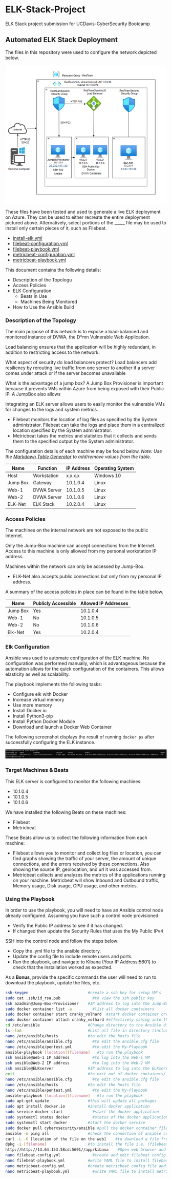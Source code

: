 # ELK-Stack-Project
ELK Stack project submission for  UCDavis-CyberSecurity Bootcamp 

## Automated ELK Stack Deployment

The files in this repository were used to configure the network depicted below.

![](Pictures/ELK_Diagram.png)

These files have been tested and used to generate a live ELK deployment on Azure. They can be used to either recreate the entire deployment pictured above. Alternatively, select portions of the _____ file may be used to install only certain pieces of it, such as Filebeat.

  - [install-elk.yml](Scripts/install-elk.yml)
  - [filebeat-configuration.yml](Scripts/filebeat-configuration.yml)
  - [filebeat-playbook.yml](Scripts/filebeat-playbook.yml)
  - [metricbeat-configuration.yml](Scripts/metricbeat-configuration.yml)
  - [metricbeat-playbook.yml](Scripts/metricbeat-playbook.yml)

This document contains the following details:
- Description of the Topologu
- Access Policies
- ELK Configuration
  - Beats in Use
  - Machines Being Monitored
- How to Use the Ansible Build


### Description of the Topology

The main purpose of this network is to expose a load-balanced and monitored instance of DVWA, the D*mn Vulnerable Web Application.

Load balancing ensures that the application will be highly redundant, in addition to restricting access to the network.

What aspect of security do load balancers protect? 
Load balancers add resiliency by rerouting live traffic from one server to another if a server comes under attack or if the server becomes unavailable 

What is the advantage of a jump box?
A Jump Box Provisioner is important because it prevents VMs within Azure from being exposed with their Public IP. A JumpBox also allows 


Integrating an ELK server allows users to easily monitor the vulnerable VMs for changes to the logs and system metrics.
- Filebeat monitors the location of log files as specified by the System administrator. Filebeat can take the logs and place them in a centralized location specified by the System administrator.
- Metricbeat takes the metrics and statistics that it collects and sends them to the specified output by the System administrator. 

The configuration details of each machine may be found below.
_Note: Use the [Markdown Table Generator](http://www.tablesgenerator.com/markdown_tables) to add/remove values from the table_.

| Name     | Function     | IP Address | Operating System |
|----------|--------------|------------|------------------|
| Host     | Workstation  | x.x.x.x    | Windows 10       |
| Jump Box | Gateway 	    | 10.1.0.4   | Linux            |
| Web-1    | DVWA Server  | 10.1.0.5   | Linux            |
| Web-2    | DVWA Server  | 10.1.0.6   | Linux            |
| ELK-Net  | ELK Stack    | 10.2.0.4   | Linux            |

### Access Policies

The machines on the internal network are not exposed to the public Internet. 

Only the Jump-Box machine can accept connections from the Internet. Access to this machine is only allowed from my personal workstation IP address.

Machines within the network can only be accessed by Jump-Box.
- ELK-Net also accepts public connections but only from my personal IP address.

A summary of the access policies in place can be found in the table below.

| Name     | Publicly Accessible | Allowed IP Addresses |
|----------|---------------------|----------------------|
| Jump Box | Yes                 | 10.1.0.4             |
| Web-1    | No                  | 10.1.0.5             |
| Web-2    | No                  | 10.1.0.6             |
| Elk-Net  | Yes                 | 10.2.0.4             |



### Elk Configuration

Ansible was used to automate configuration of the ELK machine. No configuration was performed manually, which is advantageous because the automation allows for the quick configuration of the containers. This allows elasticity as well as scalability. 

The playbook implements the following tasks:
- Configure elk with Docker
- Increase virtual memory
- Use more memory
- Install Docker.io
- Install Python3-pip
- Install Python Docker Module
- Download and launch a Docker Web Container


The following screenshot displays the result of running `docker ps` after successfully configuring the ELK instance.

![](Pictures/docker_ps_output_ELKserver.png)

### Target Machines & Beats
This ELK server is configured to monitor the following machines:
- 10.1.0.4
- 10.1.0.5
- 10.1.0.6

We have installed the following Beats on these machines:
- Filebeat
- Metricbeat

These Beats allow us to collect the following information from each machine:
- Filebeat allows you to monitor and collect log files or location, you can find graphs showing the traffic of your server, the amount of unique connections, and the errors received by these connections. Also showing the source IP, geolocation, and url it was accessed from.
- Metricbeat collects and analyzes the metrics of the applications running on your machine. Metricbeat will show Inbound and Outbound traffic, Memory usage, Disk usage, CPU usage, and other metrics.

### Using the Playbook
In order to use the playbook, you will need to have an Ansible control node already configured. Assuming you have such a control node provisioned:
- Verify the Public IP address to see if it has changed.
- If changed then update the Security Rules that uses the My Public IPv4 

SSH into the control node and follow the steps below:
- Copy the .yml file to the ansible directory.
- Update the config file to include remote users and ports.
- Run the playbook, and navigate to Kibana (Your IP Address:5601) to check that the installation worked as expected.

As a **Bonus**, provide the specific commands the user will need to run to download the playbook, update the files, etc.
~~~sh
ssh-keygen                          #create a ssh key for setup VM's
sudo cat .ssh/id_rsa.pub	          #to view the ssh public key
ssh azadmin@Jump-Box-Provisioner    #IP address	to log into the Jump-Box-Provisioner
sudo docker container list -a	      #list all docker containers
sudo docker container start cranky_volhard	#start docker container cranky_volhard
sudo docker container attach cranky_volhard	#effectively sshing into the cranky_volhard container
cd /etc/ansible	                    #Change directory to the Ansible directory
ls -laA	                            #List all file in directory (including hidden)
nano /etc/ansible/hosts	            #to edit the hosts file
nano /etc/ansible/ansible.cfg	      #to edit the ansible.cfg file
nano /etc/ansible/pentest.yml	      #to edit the My-Playbook
ansible-playbook [location][filename]	#to run the playbook
ssh ansible@Web-1 IP address	      #to log into the Web-1 VM
ssh ansible@Web-2 IP address	      #to log into the Web-2 VM
ssh ansible@ELKserver               #IP address	to log into the ELKserver VM
exit                              	#to exit out of docker containers/Jump-Box-Provisioners
nano /etc/ansible/ansible.cfg	      #to edit the ansible.cfg file
nano /etc/ansible/hosts	            #to edit the hosts file
nano /etc/ansible/pentest.yml	      #to edit the My-Playbook
ansible-playbook [location][filename]	#to run the playbook
sudo apt-get update	                #this will update all packages
sudo apt install docker.io	        #install docker application
sudo service docker start	          #start the docker application
sudo systemctl status docker	      #status of the docker application
sudo systemctl start docker	        #start the docker service
sudo docker pull cyberxsecurity/ansible	#pull the docker container file
ansible -m ping all	                #check the connection of ansible containers
curl -L -O [location of the file on the web]	#to download a file from the web
dpkg -i [filename]	                #to install the file i.e. (filebeat & metricbeat)
http://http://13.64.153.58cd:5601//app/kibana	 #Open web browser and navigate to Kibana Logs
nano filebeat-config.yml	          #create and edit filebeat config file
nano filebeat-playbook.yml	        #write YAML file to install filebeat on webservers
nano metricbeat-config.yml	        #create metricbeat config file and edit it
nano metricbeat-playbook.yml	      #write YAML file to install metricbeat on webservers
~~~
